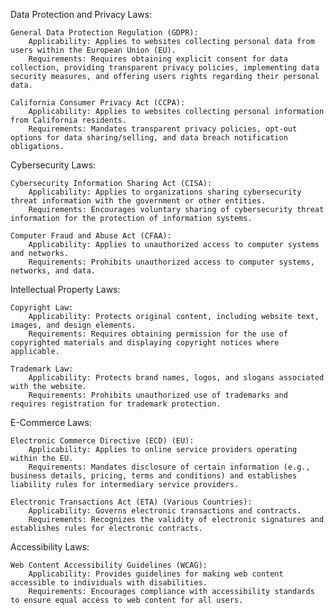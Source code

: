 Data Protection and Privacy Laws:

    General Data Protection Regulation (GDPR):
        Applicability: Applies to websites collecting personal data from users within the European Union (EU).
        Requirements: Requires obtaining explicit consent for data collection, providing transparent privacy policies, implementing data security measures, and offering users rights regarding their personal data.

    California Consumer Privacy Act (CCPA):
        Applicability: Applies to websites collecting personal information from California residents.
        Requirements: Mandates transparent privacy policies, opt-out options for data sharing/selling, and data breach notification obligations.

Cybersecurity Laws:

    Cybersecurity Information Sharing Act (CISA):
        Applicability: Applies to organizations sharing cybersecurity threat information with the government or other entities.
        Requirements: Encourages voluntary sharing of cybersecurity threat information for the protection of information systems.

    Computer Fraud and Abuse Act (CFAA):
        Applicability: Applies to unauthorized access to computer systems and networks.
        Requirements: Prohibits unauthorized access to computer systems, networks, and data.

Intellectual Property Laws:

    Copyright Law:
        Applicability: Protects original content, including website text, images, and design elements.
        Requirements: Requires obtaining permission for the use of copyrighted materials and displaying copyright notices where applicable.

    Trademark Law:
        Applicability: Protects brand names, logos, and slogans associated with the website.
        Requirements: Prohibits unauthorized use of trademarks and requires registration for trademark protection.

E-Commerce Laws:

    Electronic Commerce Directive (ECD) (EU):
        Applicability: Applies to online service providers operating within the EU.
        Requirements: Mandates disclosure of certain information (e.g., business details, pricing, terms and conditions) and establishes liability rules for intermediary service providers.

    Electronic Transactions Act (ETA) (Various Countries):
        Applicability: Governs electronic transactions and contracts.
        Requirements: Recognizes the validity of electronic signatures and establishes rules for electronic contracts.

Accessibility Laws:

    Web Content Accessibility Guidelines (WCAG):
        Applicability: Provides guidelines for making web content accessible to individuals with disabilities.
        Requirements: Encourages compliance with accessibility standards to ensure equal access to web content for all users.